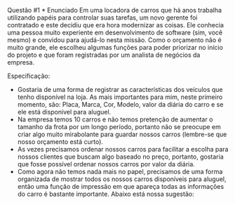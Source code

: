Questão #1 * Enunciado
Em uma locadora de carros que há anos trabalha utilizando papéis para controlar suas tarefas, um novo gerente foi contratado e este decidiu que era hora modernizar as coisas.
Ele conhecia uma pessoa muito experiente em desenvolvimento de software (sim, você mesmo) e convidou para ajudá-lo nesta missão.
Como o orçamento não é muito grande, ele escolheu algumas funções para poder priorizar no início do projeto e que foram registradas por um analista de negócios da empresa.

Especificação:
- Gostaria de uma forma de registrar as características dos veículos que tenho disponível na loja. As mais importantes para mim, neste primeiro momento, são: 
    Placa, Marca, Cor, Modelo, valor da diária do carro e se ele está disponível para aluguel.
- Na empresa temos 10 carros e não temos pretenção de aumentar o tamanho da frota por um longo período, portanto não se preocupe em criar algo muito mirabolante para guardar nossos carros (lembre-se que nosso orçamento está curto).
- As vezes precisamos ordenar nossos carros para facilitar a escolha para nossos clientes que buscam algo baseado no preço, portanto, gostaria que fosse possível ordenar nossos carros por valor da diária.
- Como agora não temos nada mais no papel, precisamos de uma forma organizada de mostrar todos os nossos carros disponíveis para aluguel, então uma função de impressão em que apareça todas as informações do carro é bastante importante. Abaixo está nossa sugestão:
